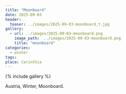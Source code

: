 ```yaml
---
title: "Moonboard"
date: 2025-09-03
header:
  teaser: ../images/2025-09-03-moonboard_t.jpg
gallery:
  - url: ../images/2025-09-03-moonboard.png
    image_path:  ../images/2025-09-03-moonboard.png
    title: "moonboard"
categories:
  - winter
tags:
place: Carinthia
---
```


{% include gallery %}

Austria, Winter, Moonboard.
